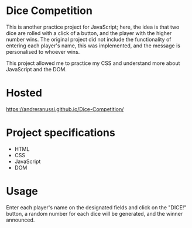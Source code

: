 # Dice Competition
This is another practice project for JavaScript; here, the idea is that two dice are rolled with a click of a button, and the player with the higher number wins. The original project did not include the functionality of entering each player's name, this was implemented, and the message is personalised to whoever wins.

This project allowed me to practice my CSS and understand more about JavaScript and the DOM. 

# Hosted

https://andreranussi.github.io/Dice-Competition/


# Project specifications
- HTML
- CSS
- JavaScript
- DOM


<!-- # Optional To Do -->

# Usage
Enter each player's name on the designated fields and click on the "DICE!" button, a random number for each dice will be generated, and the winner announced.
